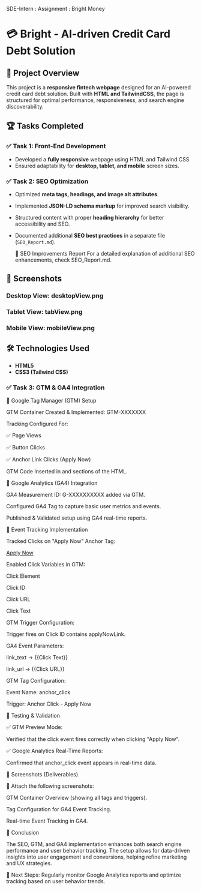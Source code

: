 SDE-Intern : Assignment : Bright Money
# 💳 Bright - AI-driven Credit Card Debt Solution

## 🚀 Project Overview
This project is a **responsive fintech webpage** designed for an AI-powered credit card debt solution. Built with **HTML and TailwindCSS**, the page is structured for optimal performance, responsiveness, and search engine discoverability.

## 🏆 Tasks Completed
### ✅ Task 1: Front-End Development
- Developed a **fully responsive** webpage using HTML and Tailwind CSS
- Ensured adaptability for **desktop, tablet, and mobile** screen sizes.


### ✅ Task 2: SEO Optimization
- Optimized **meta tags, headings, and image alt attributes**.
- Implemented **JSON-LD schema markup** for improved search visibility.
- Structured content with proper **heading hierarchy** for better accessibility and SEO.
- Documented additional **SEO best practices** in a separate file (`SEO_Report.md`).
  
  📜 SEO Improvements Report
For a detailed explanation of additional SEO enhancements, check SEO_Report.md.

## 📸 Screenshots
### Desktop View: desktopView.png


### Tablet View: tabView.png


### Mobile View: mobileView.png


## 🛠️ Technologies Used
- **HTML5**
- **CSS3 (Tailwind CSS)**

### ✅ Task 3: GTM & GA4 Integration

📌 Google Tag Manager (GTM) Setup

GTM Container Created & Implemented: GTM-XXXXXXX

Tracking Configured For:

✅ Page Views

✅ Button Clicks

✅ Anchor Link Clicks (Apply Now)

GTM Code Inserted in <head> and <body> sections of the HTML.

📌 Google Analytics (GA4) Integration

GA4 Measurement ID: G-XXXXXXXXXX added via GTM.

Configured GA4 Tag to capture basic user metrics and events.

Published & Validated setup using GA4 real-time reports.

📌 Event Tracking Implementation

Tracked Clicks on "Apply Now" Anchor Tag:

<a href="https://example.com/apply" id="applyNowLink">Apply Now</a>

Enabled Click Variables in GTM:

Click Element

Click ID

Click URL

Click Text

GTM Trigger Configuration:

Trigger fires on Click ID contains applyNowLink.

GA4 Event Parameters:

link_text → {{Click Text}}

link_url → {{Click URL}}

GTM Tag Configuration:

Event Name: anchor_click

Trigger: Anchor Click - Apply Now

📜 Testing & Validation

✅ GTM Preview Mode:

Verified that the click event fires correctly when clicking "Apply Now".

✅ Google Analytics Real-Time Reports:

Confirmed that anchor_click event appears in real-time data.

📸 Screenshots (Deliverables)

📌 Attach the following screenshots:

GTM Container Overview (showing all tags and triggers).

Tag Configuration for GA4 Event Tracking.

Real-time Event Tracking in GA4.

🚀 Conclusion

The SEO, GTM, and GA4 implementation enhances both search engine performance and user behavior tracking. The setup allows for data-driven insights into user engagement and conversions, helping refine marketing and UX strategies.

📢 Next Steps: Regularly monitor Google Analytics reports and optimize tracking based on user behavior trends.

  


